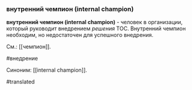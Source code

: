 ### внутренний чемпион (internal champion)

**внутренний чемпион (internal champion)** - человек в организации, который руководит внедрением *решения* ТОС. Внутренний чемпион необходим, но недостаточен для успешного внедрения.

См.: [[чемпион]].

#внедрение

Синоним: [[internal champion]].

#translated

